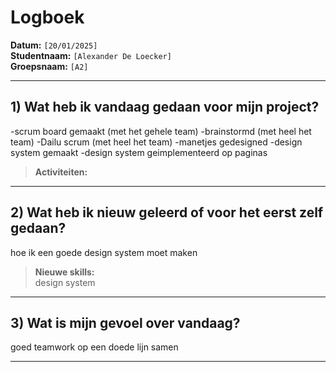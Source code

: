 # Logboek

**Datum:** `[20/01/2025]`  
**Studentnaam:** `[Alexander De Loecker]`  
**Groepsnaam:** `[A2]`

---

## 1) Wat heb ik vandaag gedaan voor mijn project?

-scrum board gemaakt (met het gehele team)
-brainstormd (met heel het team)
-Dailu scrum (met heel het team)
-manetjes gedesigned
-design system gemaakt
-design system geimplementeerd op paginas

> **Activiteiten:**

---

## 2) Wat heb ik nieuw geleerd of voor het eerst zelf gedaan?

hoe ik een goede design system moet maken

> **Nieuwe skills:**  
> design system

---

## 3) Wat is mijn gevoel over vandaag?

goed teamwork op een doede lijn samen

---
